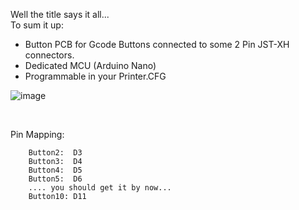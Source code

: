 Well the title says it all...
<br>
To sum it up:
* Button PCB for Gcode Buttons connected to some 2 Pin JST-XH connectors.
* Dedicated MCU (Arduino Nano)
* Programmable in your Printer.CFG

![image](https://user-images.githubusercontent.com/54855101/147841593-b75cf2ec-2bd8-4ac4-8659-7630be93dd28.png)

<br>

Pin Mapping:
``` Button1:  D2 
    Button2:  D3
    Button3:  D4
    Button4:  D5
    Button5:  D6
    .... you should get it by now...
    Button10: D11 
```
